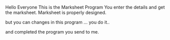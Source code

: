 Hello Everyone 
This is the Marksheet Program
You enter the details and get the marksheet.
Marksheet is properly designed.

but you can changes in this program ... you do it..

and completed the program you send to me.
